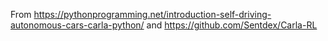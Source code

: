 
From https://pythonprogramming.net/introduction-self-driving-autonomous-cars-carla-python/
and https://github.com/Sentdex/Carla-RL


